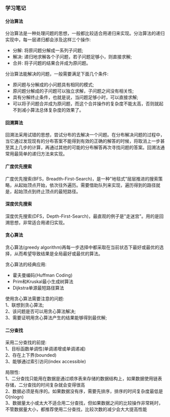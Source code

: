 ### 学习笔记  

#### 分治算法  
分治算法是一种处理问题的思想，一般都比较适合用递归来实现。分治算法的递归实现中，每一层递归都会涉及这样三个操作:  
 - 分解: 将原问题分解成一系列子问题;  
 - 解决: 递归地求解各个子问题，若子问题足够小，则直接求解;  
 - 合并: 将子问题的结果合并成为原问题。  

分治算法能解决的问题，一般需要满足下面几个条件:  
 - 原问题与分解成的小问题具有相同的模式;  
 - 原问题分解成的子问题可以独立求解，子问题之间没有相关性;  
 - 具有分解终止条件，也就是说，当问题足够小时，可以直接求解;  
 - 可以将子问题合并成为原问题，而这个合并操作的复杂度不能太高，否则就起不到减小算法总体复杂度的效果了。  

#### 回溯算法  
回溯法采用试错的思想，尝试分布的去解决一个问题。在分布解决问题的过程中，当它通过发现现有的分布答案不能得到有效的正确的解答的时候，将取消上一步甚至其上几步的计算，再通过其他的可能的分布解答再次寻找问题的答案。回溯法通常用最简单的递归方法来实现。  

#### 广度优先搜索  
广度优先搜索(BFS，Breadth-First-Search)，是一种"地毯式"层层推进的搜索策略，从起始顶点开始，依次往外遍历。需要借助队列来实现，遍历得到的路径就是，起始顶点到终止顶点的最短路径。  

#### 深度优先搜索  
深度优先搜索(DFS，Depth-First-Search)，最直观的例子是"走迷宫"。用的是回溯思想，非常适合用递归实现。  

#### 贪心算法  
贪心算法(greedy algorithm)再每一步选择中都采取在当前状态下最好或最优的选择，从而希望导致结果是全局最好或最优的算法。  

贪心算法的经典应用:  
 - 霍夫曼编码(Huffman Coding)  
 - Prim和Kruskal最小生成树算法  
 - Dijkstra单源最短路径算法  

使用贪心算法需要注意的问题:  
1、联想到贪心算法;  
2、该问题是否可以用贪心算法解决;  
3、需要证明用贪心算法产生的结果能够得到最优解;  

#### 二分查找  
采用二分查找的前提:  
1、目标函数单调性(单调递增或单调递减)  
2、存在上下界(bounded)  
3、能够通过索引访问(index accessible)  

局限性:  
1、二分查找只能用在数据是通过顺序表来存储的数据结构上，如果数据使用链表存储，二分查找的时间复杂就会变得很高  
2、数据必须是有序的。如果数据没有序，需要先排序，排序的时间复杂度最低是O(nlogn)  
3、数据量太小或太大不适合用二分查找，但如果数据之间的比较操作非常耗时，不管数据量大小，都推荐使用二分查找，比较次数的减少会大大提高性能  
